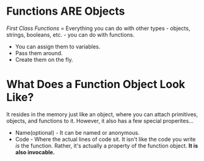 # Functions ARE Objects

*First Class Functions* = Everything you can do with other types - objects, strings, booleans, etc. - you can do with functions.

* You can assign them to variables.
* Pass them around.
* Create them on the fly.

# What Does a Function Object Look Like?

It resides in the memory just like an object, where you can attach primitives, objects, and functions to it. However, it also has a few special properites...
* Name(optional) - It can be named or anonymous.
* Code - Where the actual lines of code sit. It isn't like the code you write *is* the function. Rather, it's actually a property of the function object. **It is also invocable.**
